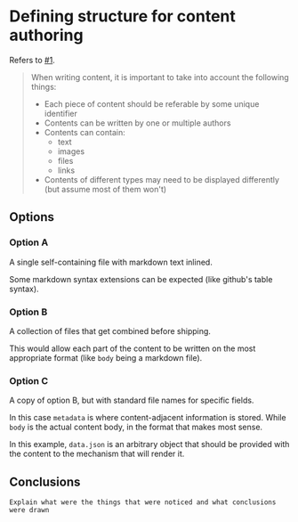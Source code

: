 # Defining structure for content authoring

Refers to [#1](https://github.com/powerd6/experiments/issues/1).

> When writing content, it is important to take into account the following things:
> 
> - Each piece of content should be referable by some unique identifier
> - Contents can be written by one or multiple authors
> - Contents can contain:
>     - text
>     - images
>     - files
>     - links
> - Contents of different types may need to be displayed differently (but assume most of them won't)


## Options

### Option A

A single self-containing file with markdown text inlined.

Some markdown syntax extensions can be expected (like github's table syntax).

### Option B

A collection of files that get combined before shipping.

This would allow each part of the content to be written on the most appropriate format (like `body` being a markdown file).

### Option C

A copy of option B, but with standard file names for specific fields.

In this case `metadata` is where content-adjacent information is stored. While `body` is the actual content body, in the format that makes most sense.

In this example, `data.json` is an arbitrary object that should be provided with the content to the mechanism that will render it.

## Conclusions

`Explain what were the things that were noticed and what conclusions were drawn`